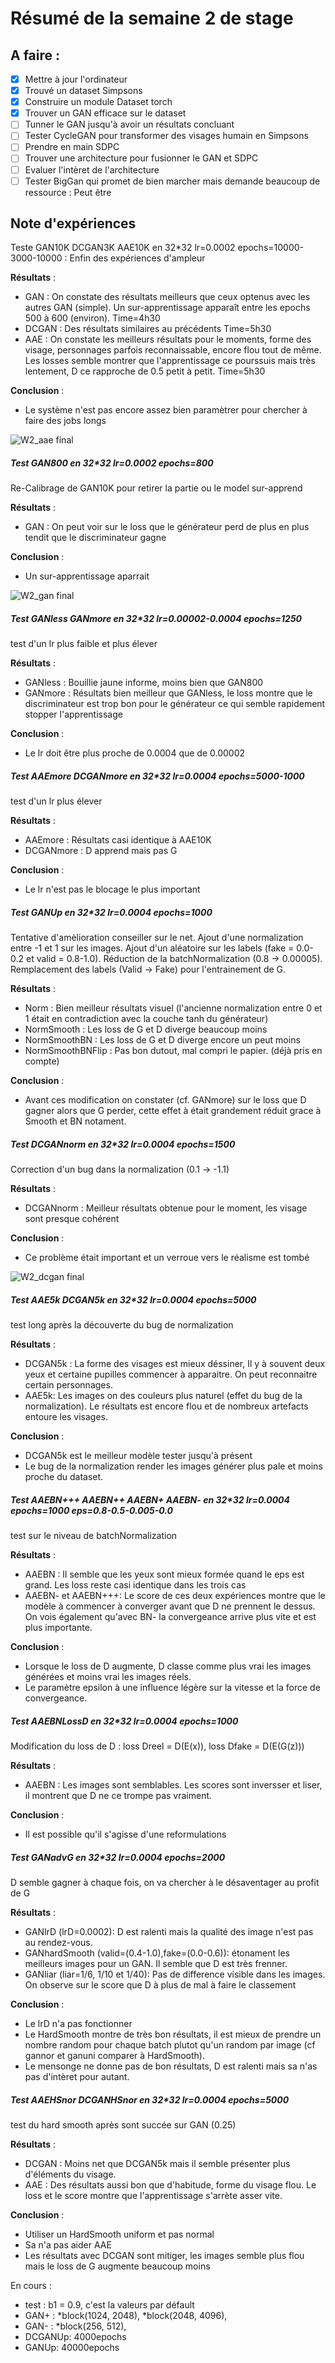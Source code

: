 # Résumé de la semaine 2 de stage


## A faire :

- [x]  Mettre à jour l'ordinateur
- [x]  Trouvé un dataset Simpsons
- [x]  Construire un module Dataset torch
- [x]  Trouver un GAN efficace sur le dataset
- [ ] Tunner le GAN jusqu'à avoir un résultats concluant
- [ ] Tester CycleGAN pour transformer des visages humain en Simpsons
- [ ] Prendre en main SDPC
- [ ] Trouver une architecture pour fusionner le GAN et SDPC
- [ ] Evaluer l'intèret de l'architecture
- [ ] Tester BigGan qui promet de bien marcher mais demande beaucoup de ressource : Peut être

## Note d'expériences

Teste GAN10K DCGAN3K AAE10K en 32*32 lr=0.0002 epochs=10000-3000-10000 :
Enfin des expériences d'ampleur

__Résultats__ :
  - GAN : On constate des résultats meilleurs que ceux optenus avec les autres GAN (simple). Un sur-apprentissage apparaît entre les epochs 500 à 600 (environ). 
    Time=4h30
  - DCGAN : Des résultats similaires au précédents 
    Time=5h30
  - AAE : On constate les meilleurs résultats pour le moments, forme des visage, personnages parfois reconnaissable, encore flou tout de même. Les losses semble montrer que l'apprentissage ce pourssuis mais très lentement, D ce rapproche de 0.5 petit à petit.
    Time=5h30

__Conclusion__ :
  - Le système n'est pas encore assez bien paramètrer pour chercher à faire des jobs longs 
  
![W2_aae final](W2_aae/final.png "AAE") 

##### Test GAN800 en 32*32 lr=0.0002 epochs=800
Re-Calibrage de GAN10K pour retirer la partie ou le model sur-apprend

__Résultats__ :
  - GAN : On peut voir sur le loss que le générateur perd de plus en plus tendit que le discriminateur gagne

__Conclusion__ :
  - Un sur-apprentissage aparrait
  
![W2_gan final](W2_gan/final.png "GAN")

##### Test GANless GANmore en 32*32 lr=0.00002-0.0004 epochs=1250
test d'un lr plus faible et plus élever

__Résultats__ :
  - GANless : Bouillie jaune informe, moins bien que GAN800
  - GANmore : Résultats bien meilleur que GANless, le loss montre que le discriminateur est trop bon pour le générateur ce qui semble rapidement stopper l'apprentissage

__Conclusion__ :
  - Le lr doit être plus proche de 0.0004 que de 0.00002

##### Test AAEmore DCGANmore en 32*32 lr=0.0004 epochs=5000-1000
test d'un lr plus élever

__Résultats__ :
  - AAEmore : Résultats casi identique à AAE10K
  - DCGANmore : D apprend mais pas G

__Conclusion__ :
  - Le lr n'est pas le blocage le plus important

##### Test GANUp en 32*32 lr=0.0004 epochs=1000
Tentative d'amèlioration conseiller sur le net. 
Ajout d'une normalization entre -1 et 1 sur les images.
Ajout d'un aléatoire sur les labels (fake = 0.0-0.2 et valid = 0.8-1.0).
Réduction de la batchNormalization (0.8 -> 0.00005).
Remplacement des labels (Valid -> Fake) pour l'entrainement de G.

__Résultats__ :
  - Norm : Bien meilleur résultats visuel (l'ancienne normalization entre 0 et 1 était en contradiction avec la couche tanh du générateur)
  - NormSmooth : Les loss de G et D diverge beaucoup moins
  - NormSmoothBN : Les loss de G et D diverge encore un peut moins
  - NormSmoothBNFlip : Pas bon dutout, mal compri le papier. (déjà pris en compte)

__Conclusion__ :
  - Avant ces modification on constater (cf. GANmore) sur le loss que D gagner alors que G perder,
		cette effet à était grandement réduit grace à Smooth et BN notament.

##### Test DCGANnorm en 32*32 lr=0.0004 epochs=1500
Correction d'un bug dans la normalization (0.1 -> -1.1)

__Résultats__ :
  - DCGANnorm : Meilleur résultats obtenue pour le moment, les visage sont presque cohérent

__Conclusion__ :
  - Ce problème était important et un verroue vers le réalisme est tombé

![W2_dcgan final](W2_dcgan/final.png "DCGAN")

##### Test AAE5k DCGAN5k en 32*32 lr=0.0004 epochs=5000
test long après la découverte du bug de normalization

__Résultats__ :
  - DCGAN5k : La forme des visages est mieux déssiner, Il y à souvent deux yeux et certaine pupilles commencer à apparaitre. On peut reconnaitre certain personnages.  
  - AAE5k: Les images on des couleurs plus naturel (effet du bug de la normalization). Le résultats est encore flou et de nombreux artefacts entoure les visages.

__Conclusion__ :
  - DCGAN5k est le meilleur modèle tester jusqu'à présent
  - Le bug de la normalization render les images générer plus pale et moins proche du dataset.

##### Test AAEBN+++ AAEBN++ AAEBN+ AAEBN- en 32*32 lr=0.0004 epochs=1000 eps=0.8-0.5-0.005-0.0
test sur le niveau de batchNormalization

__Résultats__ :
  - AAEBN : Il semble que les yeux sont mieux formée quand le eps est grand. Les loss reste casi identique dans les trois cas
  - AAEBN- et AAEBN+++: Le score de ces deux expériences montre que le modèle à commencer à converger avant que D ne prennent le dessus.
		On vois également qu'avec BN- la convergeance arrive plus vite et est plus importante.

__Conclusion__ :
  - Lorsque le loss de D augmente, D classe comme plus vrai les images générées et moins vrai les images réels.
  - Le paramètre epsilon à une influence légère sur la vitesse et la force de convergeance.

##### Test AAEBNLossD en 32*32 lr=0.0004 epochs=1000
Modification du loss de D : loss Dreel = D(E(x)), loss Dfake = D(E(G(z)))

__Résultats__ :
  - AAEBN : Les images sont semblables. Les scores sont inversser et liser, il montrent que D ne ce trompe pas vraiment.

__Conclusion__ :
  - Il est possible qu'il s'agisse d'une reformulations

##### Test GANadvG en 32*32 lr=0.0004 epochs=2000
D semble gagner à chaque fois, on va chercher à le désaventager au profit de G

__Résultats__ :
  - GANlrD (lrD=0.0002): D est ralenti mais la qualité des image n'est pas au rendez-vous.
  - GANhardSmooth (valid=(0.4-1.0),fake=(0.0-0.6)): étonament les meilleurs images pour un GAN. Il semble que D est très frenner.
  - GANliar (liar=1/6, 1/10 et 1/40): Pas de difference visible dans les images. On observe sur le score que D à plus de mal à faire le classement

__Conclusion__ :
  - Le lrD n'a pas fonctionner
  - Le HardSmooth montre de très bon résultats, il est mieux de prendre un nombre random pour chaque batch plutot qu'un random par image (cf gannor et ganuni comparer à HardSmooth).
  - Le mensonge ne donne pas de bon résultats, D est ralenti mais sa n'as pas d'intèret pour autant.

##### Test AAEHSnor DCGANHSnor en 32*32 lr=0.0004 epochs=5000
test du hard smooth après sont succée sur GAN (0.25)

__Résultats__ :
  - DCGAN : Moins net que DCGAN5k mais il semble présenter plus d'éléments du visage.
  - AAE : Des résultats aussi bon que d'habitude, forme du visage flou. Le loss et le score montre que l'apprentissage s'arrète asser vite.

__Conclusion__ :
  - Utiliser un HardSmooth uniform et pas normal
  - Sa n'a pas aider AAE
  - Les résultats avec DCGAN sont mitiger, les images semble plus flou mais le loss de G augmente beaucoup moins


En cours :
 - test : b1 = 0.9, c'est la valeurs par défault
 - GAN+ : *block(1024, 2048), *block(2048, 4096),
 - GAN- :  *block(256, 512),
 - DCGANUp: 4000epochs 
 - GANUp: 40000epochs
